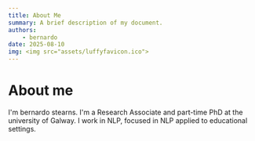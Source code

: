 ```yaml
---
title: About Me 
summary: A brief description of my document.
authors:
    - bernardo
date: 2025-08-10
img: <img src="assets/luffyfavicon.ico">
---
```

# About me

I'm bernardo stearns. I'm a Research Associate and part-time PhD at the university of Galway.
I work in NLP, focused in NLP applied to educational settings.

